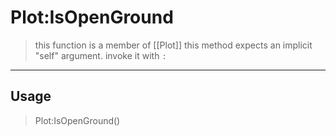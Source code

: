 # Plot:IsOpenGround
> this function is a member of [[Plot]]
> this method expects an implicit "self" argument. invoke it with `:`
-----
## Usage
> Plot:IsOpenGround()
